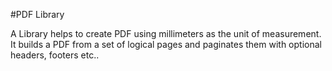 #PDF Library

A Library helps to create PDF using millimeters as the unit of measurement. It builds a PDF from a set of logical pages and paginates them with optional 
headers, footers etc.. 
